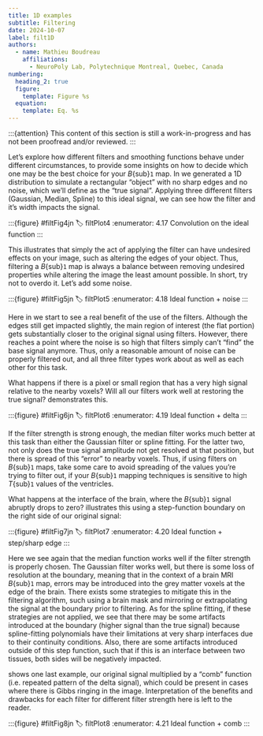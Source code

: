 ```yaml
---
title: 1D examples
subtitle: Filtering
date: 2024-10-07
label: filt1D
authors:
  - name: Mathieu Boudreau
    affiliations:
      - NeuroPoly Lab, Polytechnique Montreal, Quebec, Canada
numbering:
  heading_2: true
  figure:
    template: Figure %s
  equation:
    template: Eq. %s
---
```


:::{attention}
This content of this section is still a work-in-progress and has not been proofread and/or reviewed.
:::

Let’s explore how different filters and smoothing functions behave under different circumstances, to provide some insights on how to decide which one may be the best choice for your _B_{sub}`1` map. In [](#filtPlot4) we generated a 1D distribution to simulate a rectangular “object” with no sharp edges and no noise, which we’ll define as the “true signal”. Applying three different filters (Gaussian, Median, Spline) to this ideal signal, we can see how the filter and it’s width impacts the signal.


:::{figure} #filtFig4jn
:label: filtPlot4
:enumerator: 4.17
Convolution on the ideal function
:::


This illustrates that simply the act of applying the filter can have undesired effects on your image, such as altering the edges of your object. Thus, filtering a _B_{sub}`1` map is always a balance between removing undesired properties while altering the image the least amount possible. In short, try not to overdo it. 
Let’s add some noise.


:::{figure} #filtFig5jn
:label: filtPlot5
:enumerator: 4.18
Ideal function + noise
:::


Here in [](#filtPlot5) we start to see a real benefit of the use of the filters. Although the edges still get impacted slightly, the main region of interest (the flat portion) gets substantially closer to the original signal using filters. However, there reaches a point where the noise is so high that filters simply can’t “find” the base signal anymore. Thus, only a reasonable amount of noise can be properly filtered out, and all three filter types work about as well as each other for this task.

What happens if there is a pixel or small region that has a very high signal relative to the nearby voxels? Will all our filters work well at restoring the true signal? [](#filtPlot6) demonstrates this.

:::{figure} #filtFig6jn
:label: filtPlot6
:enumerator: 4.19
Ideal function + delta
:::

If the filter strength is strong enough, the median filter works much better at this task than either the Gaussian filter or spline fitting. For the latter two, not only does the true signal amplitude not get resolved at that position, but there is spread of this “error” to nearby voxels. Thus, if using filters on _B_{sub}`1` maps, take some care to avoid spreading of the values you’re trying to filter out, if your _B_{sub}`1` mapping techniques is sensitive to high _T_{sub}`1` values of the ventricles.

What happens at the interface of the brain, where the _B_{sub}`1` signal abruptly drops to zero? [](#filtPlot7) illustrates this using a step-function boundary on the right side of our original signal:

:::{figure} #filtFig7jn
:label: filtPlot7
:enumerator: 4.20
Ideal function + step/sharp edge
:::

Here we see again that the median function works well if the filter strength is properly chosen. The Gaussian filter works well, but there is some loss of resolution at the boundary, meaning that in the context of a brain MRI _B_{sub}`1` map, errors may be introduced into the grey matter voxels at the edge of the brain. There exists some strategies to mitigate this in the filtering algorithm, such using a brain mask and mirroring or extrapolating the signal at the boundary prior to filtering. As for the spline fitting, if these strategies are not applied, we see that there may be some artifacts introduced at the boundary (higher signal than the true signal) because spline-fitting polynomials have their limitations at very sharp interfaces due to their continuity conditions. Also, there are some artifacts introduced outside of this step function, such that if this is an interface between two tissues, both sides will be negatively impacted.

[](#filtPlot8) shows one last example, our original signal multiplied by a “comb” function (i.e. repeated pattern of the delta signal), which could be present in cases where there is Gibbs ringing in the image. Interpretation of the benefits and drawbacks for each filter for different filter strength here is left to the reader.

:::{figure} #filtFig8jn
:label: filtPlot8
:enumerator: 4.21
Ideal function + comb
:::

